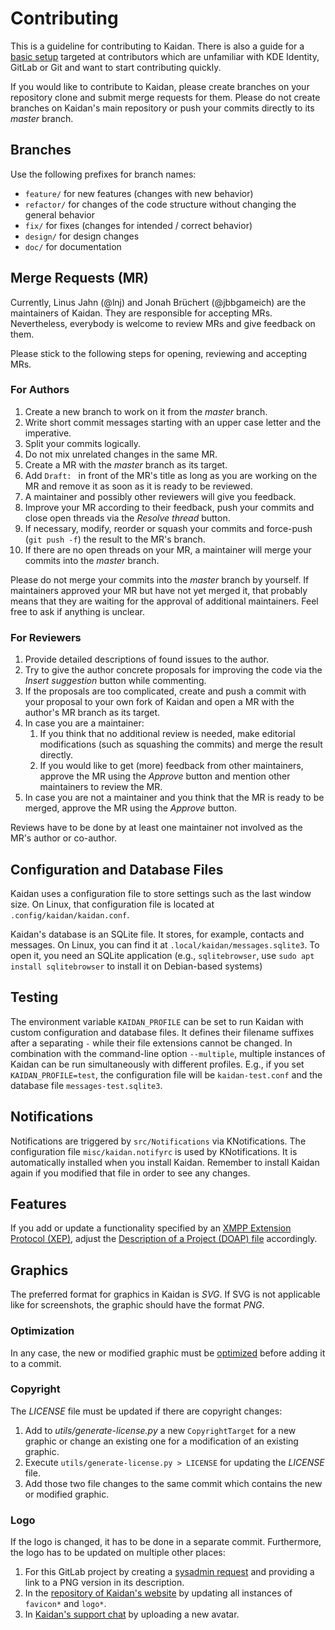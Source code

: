 # Contributing

This is a guideline for contributing to Kaidan.
There is also a guide for a [basic setup](https://invent.kde.org/network/kaidan/-/wikis/setup) targeted at contributors which are unfamiliar with KDE Identity, GitLab or Git and want to start contributing quickly.

If you would like to contribute to Kaidan, please create branches on your repository clone and submit merge requests for them.
Please do not create branches on Kaidan's main repository or push your commits directly to its *master* branch.

## Branches

Use the following prefixes for branch names:
* `feature/` for new features (changes with new behavior)
* `refactor/` for changes of the code structure without changing the general behavior
* `fix/` for fixes (changes for intended / correct behavior)
* `design/` for design changes
* `doc/` for documentation

## Merge Requests (MR)

Currently, Linus Jahn (@lnj) and Jonah Brüchert (@jbbgameich) are the maintainers of Kaidan.
They are responsible for accepting MRs.
Nevertheless, everybody is welcome to review MRs and give feedback on them.

Please stick to the following steps for opening, reviewing and accepting MRs.

### For Authors

1. Create a new branch to work on it from the *master* branch.
1. Write short commit messages starting with an upper case letter and the imperative.
1. Split your commits logically.
1. Do not mix unrelated changes in the same MR.
1. Create a MR with the *master* branch as its target.
1. Add `Draft: ` in front of the MR's title as long as you are working on the MR and remove it as soon as it is ready to be reviewed.
1. A maintainer and possibly other reviewers will give you feedback.
1. Improve your MR according to their feedback, push your commits and close open threads via the *Resolve thread* button.
1. If necessary, modify, reorder or squash your commits and force-push (`git push -f`) the result to the MR's branch.
1. If there are no open threads on your MR, a maintainer will merge your commits into the *master* branch.

Please do not merge your commits into the *master* branch by yourself.
If maintainers approved your MR but have not yet merged it, that probably means that they are waiting for the approval of additional maintainers.
Feel free to ask if anything is unclear.

### For Reviewers

1. Provide detailed descriptions of found issues to the author.
1. Try to give the author concrete proposals for improving the code via the *Insert suggestion* button while commenting.
1. If the proposals are too complicated, create and push a commit with your proposal to your own fork of Kaidan and open a MR with the author's MR branch as its target.
1. In case you are a maintainer:
	1. If you think that no additional review is needed, make editorial modifications (such as squashing the commits) and merge the result directly.
	1. If you would like to get (more) feedback from other maintainers, approve the MR using the *Approve* button and mention other maintainers to review the MR.
1. In case you are not a maintainer and you think that the MR is ready to be merged, approve the MR using the *Approve* button.

Reviews have to be done by at least one maintainer not involved as the MR's author or co-author.

## Configuration and Database Files

Kaidan uses a configuration file to store settings such as the last window size.
On Linux, that configuration file is located at `.config/kaidan/kaidan.conf`.

Kaidan's database is an SQLite file.
It stores, for example, contacts and messages.
On Linux, you can find it at `.local/kaidan/messages.sqlite3`.
To open it, you need an SQLite application (e.g., `sqlitebrowser`, use `sudo apt install sqlitebrowser` to install it on Debian-based systems)

## Testing

The environment variable `KAIDAN_PROFILE` can be set to run Kaidan with custom configuration and database files.
It defines their filename suffixes after a separating `-` while their file extensions cannot be changed.
In combination with the command-line option `--multiple`, multiple instances of Kaidan can be run simultaneously with different profiles.
E.g., if you set `KAIDAN_PROFILE=test`, the configuration file will be `kaidan-test.conf` and the database file `messages-test.sqlite3`.

## Notifications

Notifications are triggered by `src/Notifications` via KNotifications.
The configuration file `misc/kaidan.notifyrc` is used by KNotifications.
It is automatically installed when you install Kaidan.
Remember to install Kaidan again if you modified that file in order to see any changes.

## Features

If you add or update a functionality specified by an [XMPP Extension Protocol (XEP)](https://xmpp.org/extensions/), adjust the [Description of a Project (DOAP) file](/misc/kaidan.doap) accordingly.

## Graphics

The preferred format for graphics in Kaidan is *SVG*.
If SVG is not applicable like for screenshots, the graphic should have the format *PNG*.

### Optimization

In any case, the new or modified graphic must be [optimized](https://invent.kde.org/network/kaidan/-/wikis/optimizing-graphics) before adding it to a commit.

### Copyright

The *LICENSE* file must be updated if there are copyright changes:

1. Add to *utils/generate-license.py* a new `CopyrightTarget` for a new graphic or change an existing one for a modification of an existing graphic.
1. Execute `utils/generate-license.py > LICENSE` for updating the *LICENSE* file.
1. Add those two file changes to the same commit which contains the new or modified graphic.

### Logo

If the logo is changed, it has to be done in a separate commit.
Furthermore, the logo has to be updated on multiple other places:

1. For this GitLab project by creating a [sysadmin request](https://go.kde.org/systickets) and providing a link to a PNG version in its description.
1. In the [repository of Kaidan's website](https://invent.kde.org/websites/kaidan-im) by updating all instances of `favicon*` and `logo*`.
1. In [Kaidan's support chat](xmpp:kaidan@muc.kaidan.im?join) by uploading a new avatar.
